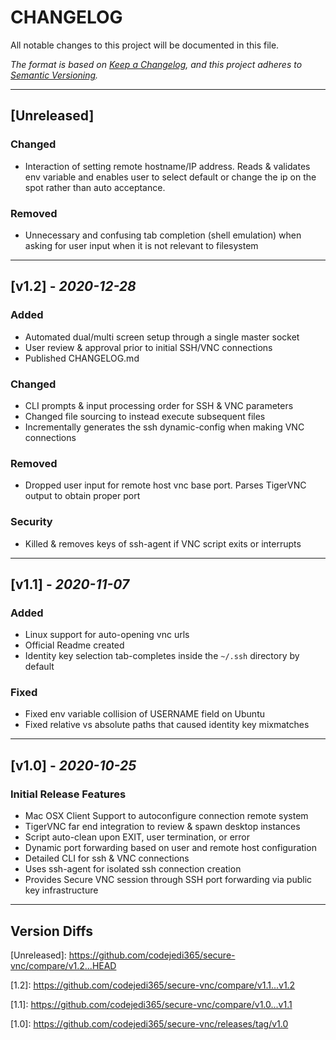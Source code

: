 # CHANGELOG
All notable changes to this project will be documented in this file.

*The format is based on [Keep a Changelog](https://keepachangelog.com/en/1.0.0/),
and this project adheres to [Semantic Versioning](https://semver.org/spec/v2.0.0.html).*

----
## \[Unreleased]
<!-- ### Added -->
### Changed
- Interaction of setting remote hostname/IP address.  Reads & validates env variable and enables user to select default or change the ip on the spot rather than auto acceptance.
### Removed
- Unnecessary and confusing tab completion (shell emulation) when asking for user input when it is not relevant to filesystem
<!-- ### Fixed -->
<!-- ### Security -->

----
## [v1.2] - *2020-12-28*
### Added
- Automated dual/multi screen setup through a single master socket
- User review & approval prior to initial SSH/VNC connections
- Published CHANGELOG.md
### Changed
- CLI prompts & input processing order for SSH & VNC parameters
- Changed file sourcing to instead execute subsequent files
- Incrementally generates the ssh dynamic-config when making VNC connections
### Removed
- Dropped user input for remote host vnc base port. Parses TigerVNC output to obtain proper port
### Security
- Killed & removes keys of ssh-agent if VNC script exits or interrupts

----
## [v1.1] - *2020-11-07*
### Added
- Linux support for auto-opening vnc urls
- Official Readme created
- Identity key selection tab-completes inside the `~/.ssh` directory by default
### Fixed
- Fixed env variable collision of USERNAME field on Ubuntu
- Fixed relative vs absolute paths that caused identity key mixmatches

----
## [v1.0] - *2020-10-25*
### Initial Release Features
- Mac OSX Client Support to autoconfigure connection remote system
- TigerVNC far end integration to review & spawn desktop instances
- Script auto-clean upon EXIT, user termination, or error
- Dynamic port forwarding based on user and remote host configuration
- Detailed CLI for ssh & VNC connections
- Uses ssh-agent for isolated ssh connection creation
- Provides Secure VNC session through SSH port forwarding via public key infrastructure

----
## Version Diffs
\[Unreleased]: https://github.com/codejedi365/secure-vnc/compare/v1.2...HEAD

\[1.2]: https://github.com/codejedi365/secure-vnc/compare/v1.1...v1.2

\[1.1]: https://github.com/codejedi365/secure-vnc/compare/v1.0...v1.1

\[1.0]: https://github.com/codejedi365/secure-vnc/releases/tag/v1.0
